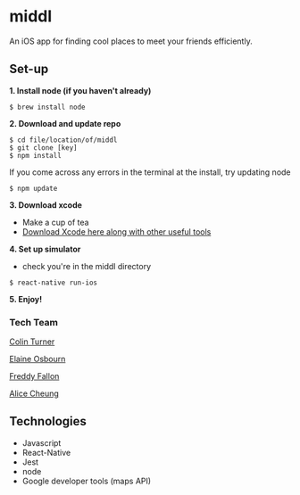 # middl

An iOS app for finding cool places to meet your friends efficiently.


## Set-up
**1. Install node (if you haven't already)**
```
$ brew install node
```
**2. Download and update repo**
```
$ cd file/location/of/middl
$ git clone [key]
$ npm install
```
If you come across any errors in the terminal at the install, try updating node
```
$ npm update 
```

**3. Download xcode**

- Make a cup of tea
- [Download Xcode here along with other useful tools](http://www.preparetocode.io/pick-your-os/)

**4. Set up simulator**

- check you're in the middl directory

```$ react-native run-ios```

**5. Enjoy!**


### Tech Team
[Colin Turner](https://github.com/colinturner)

[Elaine Osbourn](https://github.com/kittysquee)

[Freddy Fallon](https://github.com/freddyfallon)

[Alice Cheung](https://github.com/Alicespyglass)

## Technologies
- Javascript
- React-Native
- Jest
- node
- Google developer tools (maps API)
